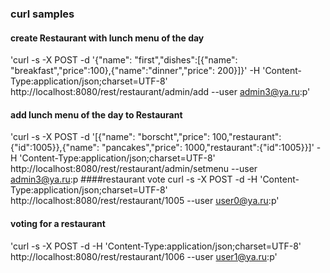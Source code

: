 


### curl samples
#### create Restaurant with lunch menu of the day
'curl -s -X POST -d '{"name": "first","dishes":[{"name": "breakfast","price":100},{"name":"dinner","price": 200}]}' -H 'Content-Type:application/json;charset=UTF-8' http://localhost:8080/rest/restaurant/admin/add --user admin3@ya.ru:p'

#### add lunch menu of the day to Restaurant
'curl -s -X POST -d '[{"name": "borscht","price": 100,"restaurant":{"id":1005}},{"name": "pancakes","price": 1000,"restaurant":{"id":1005}}]' -H 'Content-Type:application/json;charset=UTF-8' http://localhost:8080/rest/restaurant/admin/setmenu --user admin3@ya.ru:p ####restaurant vote curl -s -X POST -d -H 'Content-Type:application/json;charset=UTF-8' http://localhost:8080/rest/restaurant/1005 --user user0@ya.ru:p'

#### voting for a restaurant
'curl -s -X POST -d -H 'Content-Type:application/json;charset=UTF-8' http://localhost:8080/rest/restaurant/1006 --user user1@ya.ru:p'